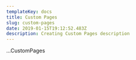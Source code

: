 ```yaml
---
templateKey: docs
title: Custom Pages
slug: custom-pages
date: 2019-01-15T19:12:52.483Z
description: Creating Custom Pages description
---
```

...CustomPages
